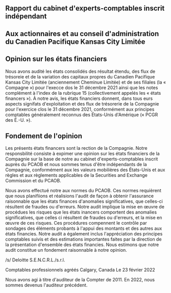 ## Rapport du cabinet d'experts-comptables inscrit indépendant

## Aux actionnaires et au conseil d'administration du Canadien Pacifique Kansas City Limitée

## Opinion sur les états financiers

Nous avons audité les états consolidés des résultat étendu, des flux de trésoreie et de la variation des capitaux propres du Canadien Pacifique Kansas City Limitée (anciennement Cheminue Limitée) et de ses filiales (la « Compagne ») pour l'execce dos le 31 décembre 2021 ainsi que les notes complément à l'index de la rubrique 15 (collectivement appelés les « états financers »). À notre avis, les états financiers donnent, dans tous eurs aspects signifats d'exploitation et des flux de trésorerie de la Compagnie pour l'exercice clos le 31 décembre 2021, conformément aux principes comptables généralement reconnus des États-Unis d'Amérique (« PCGR des É.-U. »).

## Fondement de l'opinion

Les présents états financers sont la rection de la Compagnie. Notre responsbilité consiste à expimer une opinion sur les états financiers de la Compagnie sur la base de notre au cabinet d'experts-comptables inscrit auprès du PCAOB et nous sommes tenus d'être indépendants de la Compagnie, conformément aux les valeurs mobilières des États-Unis et aux règles et aux règlements applicables de la Securities and Exchange Commission et du PCAOB.

Nous avons effectué notre aux normes du PCAOB. Ces normes requièrent que nous planifiions et réalisions l'audit de façon à obtenir l'assurance raisonnable que les états finances d'anomalies significatives, que celles-ci résultent de fraudes ou d'erreurs. Notre audit implique la mise en œuvre de procédues les risques que les états inancers comportent des anomalies significatives, que celles ci résultent de fraudes ou d'erreurs, et la mise en œuvre de ces risques. Ces procédures compennent le contrôle par sondages des éléments probants à l'appui des montants et des autres aux états financies. Notre audit a également inclus l'appréciation des principes comptables suivis et des estimations importantes faites par la direction de la présentation d'ensemble des états financies. Nous estimons que notre audit constitue un fondement raisonnable à notre opinion.

/s/ Deloitte S.E.N.C.R.L./s.r.l.

 Comptables professionnels agréés Calgary, Canada Le 23 février 2022

Nous avons agi à titre d'auditeur de la Compter de 2011. En 2022, nous sommes devenus l'auditeur précédent.